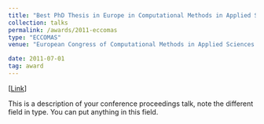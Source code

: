 ```yaml
---
title: "Best PhD Thesis in Europe in Computational Methods in Applied Sciences"
collection: talks
permalink: /awards/2011-eccomas
type: "ECCOMAS"
venue: "European Congress of Computational Methods in Applied Sciences and Engineering"

date: 2011-07-01
tag: award
---
```


[[Link](https://www.eccomas.org/2018/01/25/2010-phd-awards/)]

This is a description of your conference proceedings talk, note the different field in type. You can put anything in this field.
